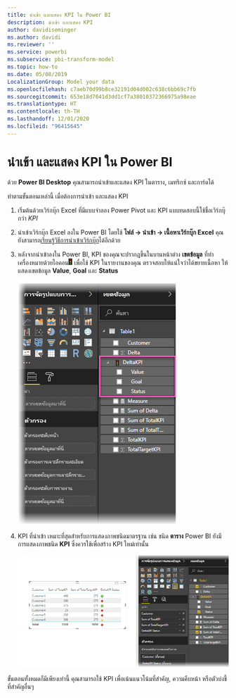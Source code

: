 ```yaml
---
title: นำเข้า และแสดง KPI ใน Power BI
description: นำเข้า และแสดง KPI
author: davidiseminger
ms.author: davidi
ms.reviewer: ''
ms.service: powerbi
ms.subservice: pbi-transform-model
ms.topic: how-to
ms.date: 05/08/2019
LocalizationGroup: Model your data
ms.openlocfilehash: c7aeb70d99b8ce32191d04d002c638c6bb69c7fb
ms.sourcegitcommit: 653e18d7041d3dd1cf7a38010372366975a98eae
ms.translationtype: HT
ms.contentlocale: th-TH
ms.lasthandoff: 12/01/2020
ms.locfileid: "96415645"
---
```

# <a name="import-and-display-kpis-in-power-bi"></a>นำเข้า และแสดง KPI ใน Power BI
ด้วย **Power BI Desktop** คุณสามารถนำเข้าและแสดง KPI ในตาราง, เมทริกซ์ และการ์ดได้

ทำตามขั้นตอนเหล่านี้ เมื่อต้องการนำเข้า และแสดง KPI

1. เริ่มต้นด้วยเวิร์กบุ๊ก Excel ที่มีแบบจำลอง Power Pivot และ KPI แบบทดสอบนี้ใช้ชื่อเวิร์กบุ๊กว่า *KPI*

1. นำเข้าเวิร์กบุ๊ก Excel ลงใน Power BI โดยใช้ **ไฟล์ -> นำเข้า -> เนื้อหาเวิร์กบุ๊ก Excel** คุณยังสามารถ[เรียนรู้วิธีการนำเข้าเวิร์กบุ๊ก](../connect-data/desktop-import-excel-workbooks.md)ได้อีกด้วย 

1. หลังจากนำเข้าลงใน Power BI, KPI ของคุณจะปรากฏขึ้นในบานหน้าต่าง **เขตข้อมูล** ที่ทำเครื่องหมายด้วยไอคอน![ไฟจราจร](media/desktop-import-and-display-kpis/traffic.png) เพื่อใช้ KPI ในรายงานของคุณ ตรวจสอบให้แน่ใจว่าได้ขยายเนื้อหา ให้แสดงเขตข้อมูล **Value**, **Goal** และ **Status**

    ![ภาพหน้าจอของ Power BI Desktop ที่แสดง Delta KPI ที่ขยายในบานหน้าต่างเขตข้อมูล](media/desktop-import-and-display-kpis/desktoppreviewfeatureon2.png)
 
1. KPI ที่นำเข้า เหมาะที่สุดสำหรับการแสดงภาพชนิดมาตรฐาน เช่น ชนิด **ตาราง** Power BI ยังมีการแสดงภาพชนิด **KPI** ซึ่งควรใช้เพื่อสร้าง KPI ใหม่เท่านั้น
   
    ![ภาพหน้าจอของ Power BI Desktop ที่แสดงเขตข้อมูล Table1 ที่เลือกในบานหน้าต่างเขตข้อมูล](media/desktop-import-and-display-kpis/desktoppreviewfeatureon3.png)

ขั้นตอนทั้งหมดก็มีเพียงเท่านี้ คุณสามารถใช้ KPI เพื่อเน้นแนวโน้มที่สำคัญ, ความคืบหน้า หรือตัวบ่งชี้ที่สำคัญอื่นๆ
